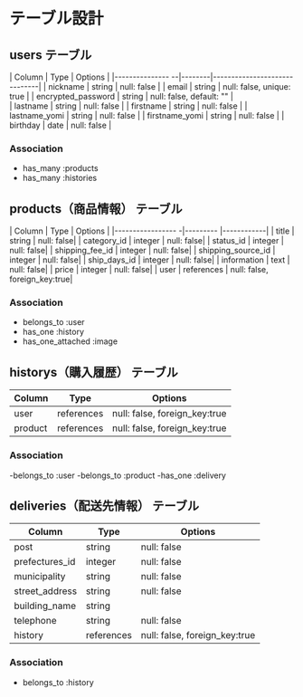 # テーブル設計

## users テーブル

| Column             | Type   | Options                      |
|---------------   --|--------|------------------------------|
| nickname           | string | null: false                  |
| email              | string | null: false, unique: true    |
| encrypted_password | string | null: false, default: ""     |  
| lastname           | string | null: false                  |
| firstname          | string | null: false                  |
| lastname_yomi      | string | null: false                  |
| firstname_yomi     | string | null: false                  |
| birthday           | date   | null: false                  |

### Association

- has_many :products
- has_many :histories



## products（商品情報） テーブル

| Column             | Type     | Options    |
|-----------------  -|--------- |------------|
| title              | string   | null: false|
| category_id        | integer  | null: false|
| status_id          | integer  | null: false|
| shipping_fee_id    | integer  | null: false|
| shipping_source_id | integer  | null: false|
| ship_days_id       | integer  | null: false|
| information        | text     | null: false|
| price              | integer  | null: false|
| user               | references  | null: false, foreign_key:true| 

### Association

- belongs_to :user
- has_one :history
- has_one_attached :image

## historys（購入履歴） テーブル

| Column          | Type    | Options                      |
|-----------------|---------|------------------------------|
| user            | references  | null: false, foreign_key:true| 
| product         | references  | null: false, foreign_key:true| 

### Association

-belongs_to :user
-belongs_to :product
-has_one :delivery

## deliveries（配送先情報） テーブル

| Column             | Type    | Options                      |
|-----------------   |---------|------------------------------|
| post               | string  | null: false                  |
| prefectures_id     | integer | null: false                  |
| municipality       | string  | null: false                  |
| street_address     | string  | null: false                  |
| building_name      | string  |                              |
| telephone          | string  | null: false                  |
| history            | references  | null: false, foreign_key:true| 

### Association

- belongs_to :history

